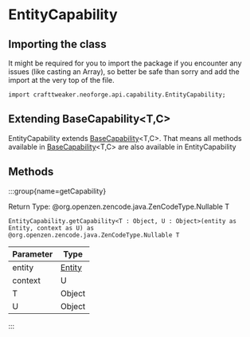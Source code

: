 # EntityCapability

## Importing the class

It might be required for you to import the package if you encounter any issues (like casting an Array), so better be safe than sorry and add the import at the very top of the file.
```zenscript
import crafttweaker.neoforge.api.capability.EntityCapability;
```


## Extending BaseCapability&lt;T,C&gt;

EntityCapability extends [BaseCapability](/neoforge/api/capability/BaseCapability)&lt;T,C&gt;. That means all methods available in [BaseCapability](/neoforge/api/capability/BaseCapability)&lt;T,C&gt; are also available in EntityCapability

## Methods

:::group{name=getCapability}

Return Type: @org.openzen.zencode.java.ZenCodeType.Nullable T

```zenscript
EntityCapability.getCapability<T : Object, U : Object>(entity as Entity, context as U) as @org.openzen.zencode.java.ZenCodeType.Nullable T
```

| Parameter |                 Type                 |
|-----------|--------------------------------------|
| entity    | [Entity](/vanilla/api/entity/Entity) |
| context   | U                                    |
| T         | Object                               |
| U         | Object                               |


:::


